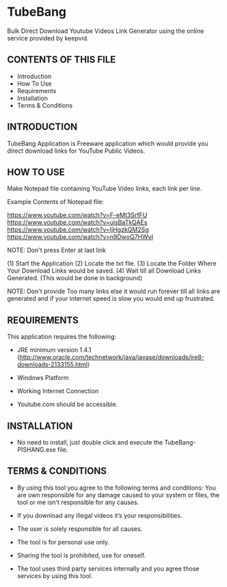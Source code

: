 # TubeBang
Bulk Direct Download Youtube Videos Link Generator using the online service provided by keepvid.

CONTENTS OF THIS FILE
---------------------
   
 * Introduction
 * How To Use
 * Requirements
 * Installation
 * Terms & Conditions

INTRODUCTION
------------

TubeBang Application is Freeware application which would provide you
direct download links for YouTube Public Videos.

HOW TO USE
-------------

Make Notepad file containing YouTube Video links, each link per line.

Example Contents of Notepad file:

https://www.youtube.com/watch?v=F-eMt3SrfFU
https://www.youtube.com/watch?v=uisBaTkQAEs
https://www.youtube.com/watch?v=IjHgzkQM2Sg
https://www.youtube.com/watch?v=n9DwoQ7HWvI

NOTE: Don't press Enter at last link

(1) Start the Application
(2) Locate the txt file.
(3) Locate the Folder Where Your Download Links would be saved.
(4) Wait till all Download Links Generated. (This would be done in background)

NOTE: Don't provide Too many links else it would run forever till all links are generated
	and if your internet speed is slow you would end up frustrated.

REQUIREMENTS
------------

This application requires the following:

 * JRE minimum version 1.4.1
   (http://www.oracle.com/technetwork/java/javase/downloads/jre8-downloads-2133155.html)
 
 * Windows Platform
	
 * Working Internet Connection

 * Youtube.com should be accessible.

INSTALLATION
------------
 
 * No need to install, just double click and execute the TubeBang-PISHANG.exe file.


TERMS & CONDITIONS
------------------

*	By using this tool you agree to the following terms and conditions:
	You are own responsible for any damage caused to your system or files, the tool or me isn't 		responsible for any causes.

*	If you download any illegal videos it’s your responsibilities.

*	The user is solely responsible for all causes.

*	The tool is for personal use only.

*	Sharing the tool is prohibited, use for oneself.

*	The tool uses third party services internally and you agree those services by using this 		tool.

